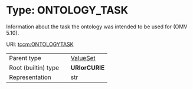 
# Type: ONTOLOGY_TASK


Information about the task the ontology was intended to be used for (OMV 5.10).

URI: [tccm:ONTOLOGYTASK](https://hotecosystem.org/tccm/ONTOLOGYTASK)

|  |  |  |
| --- | --- | --- |
| Parent type | | [ValueSet](types/ValueSet.md) |
| Root (builtin) type | | **URIorCURIE** |
| Representation | | str |
